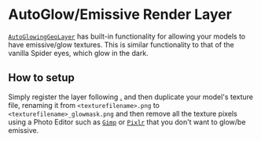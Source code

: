 # AutoGlow/Emissive Render Layer

[`AutoGlowingGeoLayer`](https://github.com/AzureDoom/AzureLib/blob/1.20/Fabric/src/main/java/mod/azure/azurelib/renderer/layer/AutoGlowingGeoLayer.java) has built-in functionality for allowing your models to have emissive/glow textures. This is similar functionality to that of the vanilla Spider eyes, which glow in the dark.

## How to setup

Simply register the layer following [.](./ "mention") and then duplicate your model's texture file, renaming it from `<texturefilename>.png` to `<texturefilename>_glowmask.png` and then remove all the texture pixels using a Photo Editor such as [`Gimp`](https://www.gimp.org/downloads/) or [`Pixlr`](https://pixlr.com/e/) that you don't want to glow/be emissive.&#x20;
